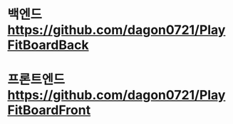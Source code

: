 # 백엔드 https://github.com/dagon0721/PlayFitBoardBack
# 프론트엔드 https://github.com/dagon0721/PlayFitBoardFront
